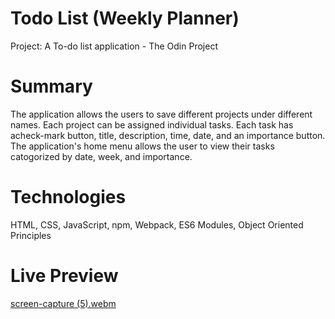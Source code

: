 # Todo List (Weekly Planner)

Project: A To-do list application - The Odin Project

# Summary 

The application allows the users to save different projects under different names. Each
project can be assigned individual tasks. Each task has acheck-mark button, title, description, time, date, and an importance button. The application's home menu allows the user to view their tasks catogorized by date, week, and importance. 

# Technologies 

HTML, CSS, JavaScript, npm, Webpack, ES6 Modules, Object Oriented Principles

# Live Preview

[screen-capture (5).webm](https://user-images.githubusercontent.com/104875261/234383694-d0bbb852-42f8-458a-a070-b903aa3a961f.webm)


